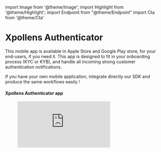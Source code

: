 import Image from '@theme/Image';
import Highlight from '@theme/Highlight';
import Endpoint from "@theme/Endpoint"
import Cta from '@theme/Cta'

# Xpollens Authenticator

This mobile app is available in Apple Store and Google Play store, for your end-users, if you need it. This app is designed to fit in your onboarding process (KYC or KYB), and handle all incoming strong customer authentication notifications.

<Highlight type="tip">

If you have your own mobile application, integrate directly our SDK and produce the same workflows easily !

</Highlight>

#### Xpollens Authenticator app
<figure class="video_container">
  <iframe src="https://youtu.be/pbnxhOlhNDg" frameborder="0" allowfullscreen="true"> </iframe>
</figure>
